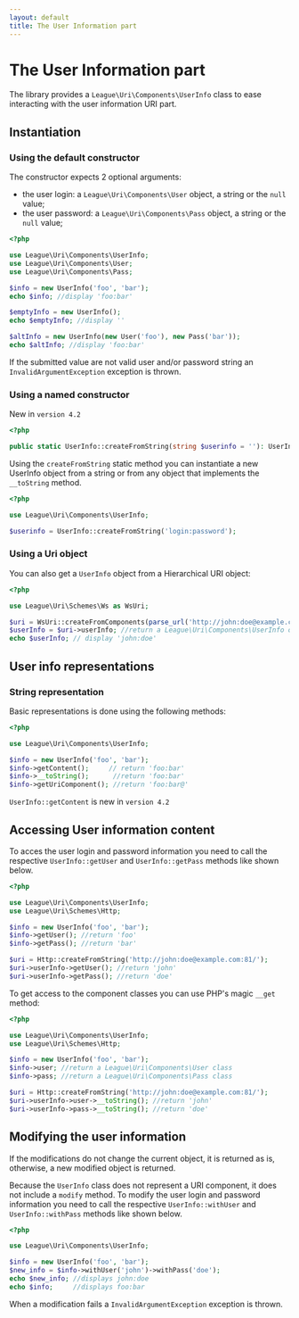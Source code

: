 ```yaml
---
layout: default
title: The User Information part
---
```


# The User Information part

The library provides a `League\Uri\Components\UserInfo` class to ease interacting with the user information URI part.

## Instantiation

### Using the default constructor

The constructor expects 2 optional arguments:

- the user login: a `League\Uri\Components\User` object, a string or the `null` value;
- the user password: a `League\Uri\Components\Pass` object, a string or the `null` value;

~~~php
<?php

use League\Uri\Components\UserInfo;
use League\Uri\Components\User;
use League\Uri\Components\Pass;

$info = new UserInfo('foo', 'bar');
echo $info; //display 'foo:bar'

$emptyInfo = new UserInfo();
echo $emptyInfo; //display ''

$altInfo = new UserInfo(new User('foo'), new Pass('bar'));
echo $altInfo; //display 'foo:bar'
~~~

<p class="message-warning">If the submitted value are not valid user and/or password string an <code>InvalidArgumentException</code> exception is thrown.</p>

### Using a named constructor

<p class="message-notice">New in <code>version 4.2</code></p>

~~~php
<?php

public static UserInfo::createFromString(string $userinfo = ''): UserInfo
~~~

Using the `createFromString` static method you can instantiate a new UserInfo object from a string or from any object that implements the `__toString` method.

~~~php
<?php

use League\Uri\Components\UserInfo;

$userinfo = UserInfo::createFromString('login:password');
~~~

### Using a Uri object

You can also get a `UserInfo` object from a Hierarchical URI object:

~~~php
<?php

use League\Uri\Schemes\Ws as WsUri;

$uri = WsUri::createFromComponents(parse_url('http://john:doe@example.com:81/'));
$userInfo = $uri->userInfo; //return a League\Uri\Components\UserInfo object
echo $userInfo; // display 'john:doe'
~~~

## User info representations

### String representation

Basic representations is done using the following methods:

~~~php
<?php

use League\Uri\Components\UserInfo;

$info = new UserInfo('foo', 'bar');
$info->getContent();     // return 'foo:bar'
$info->__toString();      //return 'foo:bar'
$info->getUriComponent(); //return 'foo:bar@'
~~~

<p class="message-notice"><code>UserInfo::getContent</code> is new in <code>version 4.2</code></p>

## Accessing User information content

To acces the user login and password information you need to call the respective `UserInfo::getUser` and `UserInfo::getPass` methods like shown below.

~~~php
<?php

use League\Uri\Components\UserInfo;
use League\Uri\Schemes\Http;

$info = new UserInfo('foo', 'bar');
$info->getUser(); //return 'foo'
$info->getPass(); //return 'bar'

$uri = Http::createFromString('http://john:doe@example.com:81/');
$uri->userInfo->getUser(); //return 'john'
$uri->userInfo->getPass(); //return 'doe'
~~~

To get access to the component classes you can use PHP's magic `__get` method:

~~~php
<?php

use League\Uri\Components\UserInfo;
use League\Uri\Schemes\Http;

$info = new UserInfo('foo', 'bar');
$info->user; //return a League\Uri\Components\User class
$info->pass; //return a League\Uri\Components\Pass class

$uri = Http::createFromString('http://john:doe@example.com:81/');
$uri->userInfo->user->__toString(); //return 'john'
$uri->userInfo->pass->__toString(); //return 'doe'
~~~

## Modifying the user information

<p class="message-notice">If the modifications do not change the current object, it is returned as is, otherwise, a new modified object is returned.</p>

Because the `UserInfo` class does not represent a URI component, it does not include a `modify` method.
To modify the user login and password information you need to call the respective `UserInfo::withUser` and `UserInfo::withPass` methods like shown below.

~~~php
<?php

use League\Uri\Components\UserInfo;

$info = new UserInfo('foo', 'bar');
$new_info = $info->withUser('john')->withPass('doe');
echo $new_info; //displays john:doe
echo $info;     //displays foo:bar
~~~

<p class="message-warning">When a modification fails a <code>InvalidArgumentException</code> exception is thrown.</p>
